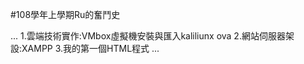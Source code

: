 #108學年上學期Ru的奮鬥史

...
1.雲端技術實作:VMbox虛擬機安裝與匯入kaliliunx ova
2.網站伺服器架設:XAMPP
3.我的第一個HTML程式
...
##

###

####

#####

######

